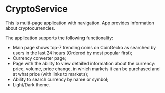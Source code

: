 # CryptoService

This is multi-page application with navigation. App provides information about cryptocurrencies.

The application supports the following functionality:
 + Main page shows top-7 trending coins on CoinGecko as searched by users in the last 24 hours (Ordered by most popular first);
 + Currency converter page;
 + Page with the ability to view detailed information about the currency: price, volume, price change, in which markets it can be purchased and at what price (with links to markets);
 + Ability to search currency by name or symbol;
 + Light/Dark theme.
 
